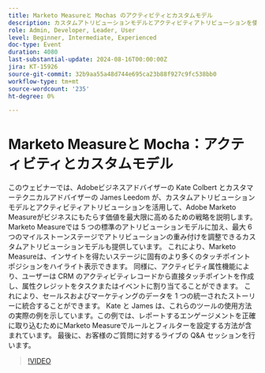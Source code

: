 ```yaml
---
title: Marketo Measureと Mochas のアクティビティとカスタムモデル
description: カスタムアトリビューションモデルとアクティビティアトリビューションを使用してAdobe Marketo Measureを最大限に活用するための戦略について説明します。 Adobeのエキスパートである Kate Colbert と James Leedom が、アトリビューションの重み付けの調整、CRM アクティビティからのタッチポイントの作成、セールスおよびマーケティングデータの調整の方法を説明します。 実際の例を確認し、ライブ Q&A セッションで質問に答えてもらいます。
role: Admin, Developer, Leader, User
level: Beginner, Intermediate, Experienced
doc-type: Event
duration: 4080
last-substantial-update: 2024-08-16T00:00:00Z
jira: KT-15926
source-git-commit: 32b9aa55a48d744e695ca23b88f927c9fc538bb0
workflow-type: tm+mt
source-wordcount: '235'
ht-degree: 0%

---
```



# Marketo Measureと Mocha：アクティビティとカスタムモデル

このウェビナーでは、Adobeビジネスアドバイザーの Kate Colbert とカスタマーテクニカルアドバイザーの James Leedom が、カスタムアトリビューションモデルとアクティビティアトリビューションを活用して、Adobe Marketo Measureがビジネスにもたらす価値を最大限に高めるための戦略を説明します。 Marketo Measureでは 5 つの標準のアトリビューションモデルに加え、最大 6 つのマイルストーンステージでアトリビューションの重み付けを調整できるカスタムアトリビューションモデルも提供しています。 これにより、Marketo Measureは、インサイトを得たいステージに固有のより多くのタッチポイントポジションをハイライト表示できます。 同様に、アクティビティ属性機能により、ユーザーは CRM のアクティビティレコードから直接タッチポイントを作成し、属性クレジットをタスクまたはイベントに割り当てることができます。 これにより、セールスおよびマーケティングのデータを 1 つの統一されたストーリーに統合することができます。 Kate と James は、これらのツールの使用方法の実際の例を示しています。この例では、レポートするエンゲージメントを正確に取り込むためにMarketo Measureでルールとフィルターを設定する方法が含まれています。 最後に、お客様のご質問に対するライブの Q&amp;A セッションを行います。

>[!VIDEO](https://video.tv.adobe.com/v/3432603/?learn=on)
